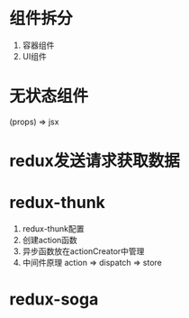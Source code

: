# 组件拆分
1. 容器组件
2. UI组件

# 无状态组件
(props) => jsx

# redux发送请求获取数据

# redux-thunk
1. redux-thunk配置
2. 创建action函数
3. 异步函数放在actionCreator中管理
4. 中间件原理 action => dispatch => store

# redux-soga